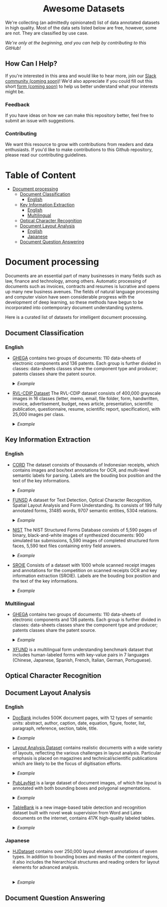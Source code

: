
<div align="center">
  <h1>Awesome Datasets</h1>
</div>

We're collecting (an admittedly opinionated) list of data annotated datasets in high quality. Most of the data sets listed below are free, however, some are not. They are classified by use case.

*We're only at the beginning, and you can help by contributing to this GitHub!*

<!-- omit in toc -->
## How Can I Help?

If you're interested in this area and would like to hear more, join our [Slack community (coming soon)](#)! We'd also appreciate if you could fill out this short [form (coming soon)](#) to help us better understand what your interests might be.

<!-- omit in toc -->
### Feedback

If you have ideas on how we can make this repository better, feel free to submit an issue with suggestions.

<!-- omit in toc -->
### Contributing

We want this resource to grow with contributions from readers and data enthusiasts. If you'd like to make contributions to this Github repository, please read our contributing guidelines.

<!-- omit in toc -->
# Table of Content

- [Document processing](#document-processing)
  - [Document Classification](#document-classification)
    - [English](#english)
  - [Key Information Extraction](#key-information-extraction)
    - [English](#english-1)
    - [Multilingual](#multilingual)
  - [Optical Character Recognition](#optical-character-recognition)
  - [Document Layout Analysis](#document-layout-analysis)
    - [English](#english-2)
    - [Japanese](#japanese)
  - [Document Question Answering](#document-question-answering)


# Document processing

Documents are an essential part of many businesses in many fields such as law, finance and technology, among others. Automatic processing of documents such as invoices, contracts and resumes is lucrative and opens up many new business avenues. The fields of natural language processing and computer vision have seen considerable progress with the development of deep learning, so these methods have begun to be incorporated into contemporary document understanding systems.

Here is a curated list of datasets for intelligent document processing.

## Document Classification

### English

- [GHEGA](https://media.springernature.com/lw685/springer-static/image/chp%3A10.1007%2F978-3-030-57058-3_28/MediaObjects/493083_1_En_28_Fig1_HTML.png) contains two groups of documents: 110 data-sheets of electronic components and 136 patents. Each group is further divided in classes: data-sheets classes share the component type and producer; patents classes share the patent source.
  <details>
    <summary><i>Example</i></summary>
    <img src="./images/GHEGA.jpeg" />
  </details>

- [RVL-CDIP Dataset](https://www.cs.cmu.edu/~aharley/rvl-cdip/) The RVL-CDIP dataset consists of 400,000 grayscale images in 16 classes (letter, memo, email, file folder, form, handwritten, invoice, advertisement, budget, news article, presentation, scientific publication, questionnaire, resume, scientific report, specification), with 25,000 images per class.
  <details>
    <summary><i>Example</i></summary>
    <img src="https://production-media.paperswithcode.com/datasets/RVL-CDIP-0000000502-f579eaab_GQ7QoTc.jpg" />
  </details>

## Key Information Extraction

### English

- [CORD](https://github.com/clovaai/cord) The dataset consists of thousands of Indonesian receipts, which contains images and box/text annotations for OCR, and multi-level semantic labels for parsing. Labels are the bouding box position and the text of the key informations.
  <details>
    <summary><i>Example</i></summary>
    <img src="https://guillaumejaume.github.io/FUNSD/img/two_forms.png" />
  </details>


- [FUNSD](https://guillaumejaume.github.io/FUNSD/) A dataset for Text Detection, Optical Character Recognition, Spatial Layout Analysis and Form Understanding. Its consists of 199 fully annotated forms, 31485 words, 9707 semantic entities, 5304 relations.
  <details>
    <summary><i>Example</i></summary>
    <img src="https://github.com/clovaai/cord/raw/master/figure/sample.png" />
  </details>

- [NIST](https://www.nist.gov/srd/nist-special-database-2) The NIST Structured Forms Database consists of 5,590 pages of binary, black-and-white images of synthesized documents: 900 simulated tax submissions, 5,590 images of completed structured form faces, 5,590 text files containing entry field answers.
  <details>
    <summary><i>Example</i></summary>
    <img src="https://www.nist.gov/sites/default/files/styles/2800_x_2800_limit/public/images/2019/04/27/sd2.jpg" />
  </details>

- [SROIE](https://drive.google.com/open?id=1ShItNWXyiY1tFDM5W02bceHuJjyeeJl2) Consists of a dataset with 1000 whole scanned receipt images and annotations for the competition on scanned receipts OCR and key information extraction (SROIE). Labels are the bouding box position and the text of the key informations.
  <details>
    <summary><i>Example</i></summary>
    <img src="https://production-media.paperswithcode.com/datasets/Screenshot_2021-08-09_at_14.29.44.png" />
  </details>

### Multilingual

- [GHEGA](https://media.springernature.com/lw685/springer-static/image/chp%3A10.1007%2F978-3-030-57058-3_28/MediaObjects/493083_1_En_28_Fig1_HTML.png) contains two groups of documents: 110 data-sheets of electronic components and 136 patents. Each group is further divided in classes: data-sheets classes share the component type and producer; patents classes share the patent source.
  <details>
    <summary><i>Example</i></summary>
    <img src="./images/GHEGA.jpeg" />
  </details>

- [XFUND](https://github.com/doc-analysis/XFUND) is a multilingual form understanding benchmark dataset that includes human-labeled forms with key-value pairs in 7 languages (Chinese, Japanese, Spanish, French, Italian, German, Portuguese).




## Optical Character Recognition



## Document Layout Analysis

### English

- [DocBank](https://doc-analysis.github.io/docbank-page/index.html) includes 500K document pages, with 12 types of semantic units: abstract, author, caption, date, equation, figure, footer, list, paragraph, reference, section, table, title.
  <details>
    <summary><i>Example</i></summary>
    <img src="./images/DocBank.png" />
  </details>

- [Layout Analysis Dataset](http://www.primaresearch.org/datasets/Layout_Analysis) contains realistic documents with a wide variety of layouts, reflecting the various challenges in layout analysis. Particular emphasis is placed on magazines and technical/scientific publications which are likely to be the focus of digitisation efforts.
  <details>
    <summary><i>Example</i></summary>
    <img src="http://www.primaresearch.org/www/media/datasets/Layout_Analysis.png" />
  </details>

- [PubLayNet](https://github.com/ibm-aur-nlp/PubLayNet) is a large dataset of document images, of which the layout is annotated with both bounding boxes and polygonal segmentations.
  <details>
    <summary><i>Example</i></summary>
    <img src="./images/PubLayNet.png" />
  </details>

- [TableBank](https://doc-analysis.github.io/tablebank-page/index.html) is a new image-based table detection and recognition dataset built with novel weak supervision from Word and Latex documents on the internet, contains 417K high-quality labeled tables.
  <details>
    <summary><i>Example</i></summary>
    <img src="./images/TableBank.png" />
  </details>

### Japanese

- [HJDataset](https://github.com/dell-research-harvard/HJDataset) contains over 250,000 layout element annotations of seven types. In addition to bounding boxes and masks of the content regions, it also includes the hierarchical structures and reading orders for layout elements for advanced analysis.

  <br/>
  <details>
    <summary><i>Example</i></summary>
    <img src="./images/HJDataset.png" />
  </details>

## Document Question Answering

